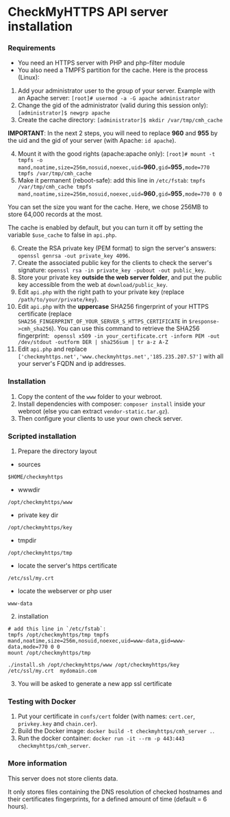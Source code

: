 # CheckMyHTTPS API server installation

### Requirements

* You need an HTTPS server with PHP and php-filter module
* You also need a TMPFS partition for the cache. Here is the process (Linux):
1. Add your administrator user to the group of your server. Example with an Apache server: `[root]# usermod -a -G apache administrator`
2. Change the gid of the administrator (valid during this session only): `[administrator]$ newgrp apache`
3. Create the cache directory: `[administrator]$ mkdir /var/tmp/cmh_cache`

**IMPORTANT**: In the next 2 steps, you will need to replace **960** and **955** by the uid and the gid of your server (with Apache: `id apache`).

4. Mount it with the good rights (apache:apache only): `[root]# mount -t tmpfs -o mand,noatime,size=256m,nosuid,noexec,uid=`**960**`,gid=`**955**`,mode=770 tmpfs /var/tmp/cmh_cache`
5. Make it permanent (reboot-safe): add this line in `/etc/fstab`: `tmpfs /var/tmp/cmh_cache tmpfs mand,noatime,size=256m,nosuid,noexec,uid=`**960**`,gid=`**955**`,mode=770 0 0`

You can set the size you want for the cache. Here, we chose 256MB to store 64,000 records at the most.

The cache is enabled by default, but you can turn it off by setting the variable `$use_cache` to false in `api.php`.

6. Create the RSA private key (PEM format) to sign the server's answers: `openssl genrsa -out private_key 4096`.
7. Create the associated public key for the clients to check the server's signature: `openssl rsa -in private_key -pubout -out public_key`.
8. Store your private key **outside the web server folder**, and put the public key accessible from the web at `download/public_key`.
9. Edit `api.php` with the right path to your private key (replace `/path/to/your/private/key`).
10. Edit `api.php` with the **uppercase** SHA256 fingerprint of your HTTPS certificate (replace `SHA256_FINGERPRINT_OF_YOUR_SERVER_S_HTTPS_CERTIFICATE` in `$response->cmh_sha256`). You can use this command to retrieve the SHA256 fingerprint: ` openssl x509 -in your_certificate.crt -inform PEM -out /dev/stdout -outform DER | sha256sum | tr a-z A-Z`
11. Edit `api.php` and replace `['checkmyhttps.net','www.checkmyhttps.net','185.235.207.57']` with all your server's FQDN and ip addresses.

### Installation

1. Copy the content of the `www` folder to your webroot.
2. Install dependencies with composer: `composer install` inside your webroot (else you can extract `vendor-static.tar.gz`).
3. Then configure your clients to use your own check server.

### Scripted installation
1. Prepare the directory layout
- sources
```
$HOME/checkmyhttps
```
- wwwdir 
```
/opt/checkmyhttps/www
```
- private key dir
```
/opt/checkmyhttps/key
```
- tmpdir
```
/opt/checkmyhttps/tmp
```
- locate the server's https certificate
```
/etc/ssl/my.crt
```
- locate the webserver or php user
```
www-data
```

2. installation
```
# add this line in `/etc/fstab`: 
tmpfs /opt/checkmyhttps/tmp tmpfs mand,noatime,size=256m,nosuid,noexec,uid=www-data,gid=www-data,mode=770 0 0
mount /opt/checkmyhttps/tmp

./install.sh /opt/checkmyhttps/www /opt/checkmyhttps/key /etc/ssl/my.crt  mydomain.com
```
3. You will be asked to generate a new app ssl certificate

### Testing with Docker

1. Put your certificate in `confs/cert` folder (with names: `cert.cer`, `privkey.key` and `chain.cer`).
2. Build the Docker image: `docker build -t checkmyhttps/cmh_server .`.
3. Run the docker container: `docker run -it --rm -p 443:443 checkmyhttps/cmh_server`.

### More information

This server does not store clients data.

It only stores files containing the DNS resolution of checked hostnames and their certificates fingerprints, for a defined amount of time (default = 6 hours).
